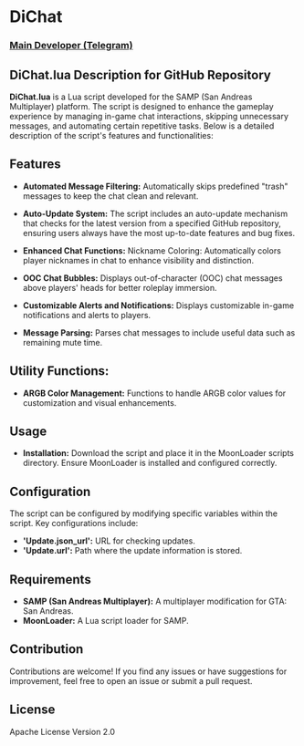 # DiChat

### [Main Developer (Telegram)](https://t.me/lisowsky)

## DiChat.lua Description for GitHub Repository

**DiChat.lua** is a Lua script developed for the SAMP (San Andreas Multiplayer) platform. The script is designed to enhance the gameplay experience by managing in-game chat interactions, skipping unnecessary messages, and automating certain repetitive tasks. Below is a detailed description of the script's features and functionalities:

## Features

- **Automated Message Filtering:**
Automatically skips predefined "trash" messages to keep the chat clean and relevant.

- **Auto-Update System:**
The script includes an auto-update mechanism that checks for the latest version from a specified GitHub repository, ensuring users always have the most up-to-date features and bug fixes.

- **Enhanced Chat Functions:**
Nickname Coloring: Automatically colors player nicknames in chat to enhance visibility and distinction.

- **OOC Chat Bubbles:**
Displays out-of-character (OOC) chat messages above players' heads for better roleplay immersion.

- **Customizable Alerts and Notifications:**
Displays customizable in-game notifications and alerts to players.

- **Message Parsing:**
Parses chat messages to include useful data such as remaining mute time.

## Utility Functions:

- **ARGB Color Management:**
Functions to handle ARGB color values for customization and visual enhancements. 

## Usage

- **Installation:**
Download the script and place it in the MoonLoader scripts directory.
Ensure MoonLoader is installed and configured correctly.

## Configuration

The script can be configured by modifying specific variables within the script. Key configurations include:

- **'Update.json_url':** URL for checking updates.
- **'Update.url':** Path where the update information is stored.

## Requirements

- **SAMP (San Andreas Multiplayer):** A multiplayer modification for GTA: San Andreas.
- **MoonLoader:** A Lua script loader for SAMP.

## Contribution

Contributions are welcome! If you find any issues or have suggestions for improvement, feel free to open an issue or submit a pull request.

## License

Apache License Version 2.0
